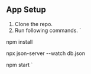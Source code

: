 ## App Setup
1. Clone the repo.
2. Run following commands.
`

npm install

npx json-server --watch db.json

npm start
`
